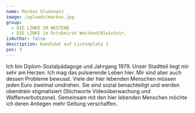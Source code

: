 ```yaml
---
name: Markus Gludovacz
image: /uploads/markus.jpg
group:
  - DIE LINKE IM WESTEND
  - DIE LINKE im Ortsbeirat Westend/Bleichstr.
isAuthor: false
description: Kandidat auf Listenplatz 3
pos: 3
---
```

Ich bin Diplom-Sozialpädagoge und Jahrgang 1979. Unser Stadtteil liegt mir sehr am Herzen. Ich mag das pulsierende Leben hier. Mir sind aber auch dessen Probleme bewusst. Viele der hier lebenden Menschen müssen jeden Euro zweimal umdrehen. Sie sind sozial benachteiligt und werden obendrein stigmatisiert (Stichworte Videoüberwachung und Waffenverbotszone). Gemeinsam mit den hier lebenden Menschen möchte ich deren Anliegen mehr Geltung verschaffen.
